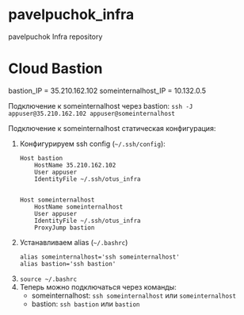 # pavelpuchok_infra
pavelpuchok Infra repository

# Cloud Bastion
bastion_IP = 35.210.162.102
someinternalhost_IP = 10.132.0.5

Подключение к someinternalhost через bastion:
`ssh -J appuser@35.210.162.102 appuser@someinternalhost
`

Подключение к someinternalhost статическая конфигурация:
1. Конфигурируем ssh config (`~/.ssh/config`):
    ```
    Host bastion
        HostName 35.210.162.102
        User appuser
        IdentityFile ~/.ssh/otus_infra


    Host someinternalhost
        HostName someinternalhost
        User appuser
        IdentityFile ~/.ssh/otus_infra
        ProxyJump bastion
    ```
1. Устанавливаем alias (`~/.bashrc`)
    ```
    alias someinternalhost='ssh someinternalhost'
    alias bastion='ssh bastion'
    ```
1. `source ~/.bashrc`
1. Теперь можно подключаться через команды:
    * someinternalhost: `ssh someinternalhost` или `someinternalhost`
    * bastion: `ssh bastion` или `bastion`

